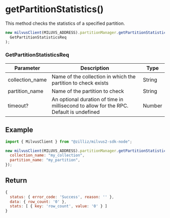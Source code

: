 # getPartitionStatistics()

This method checks the statistics of a specified partition.

```javascript
new milvusClient(MILUVS_ADDRESS).partitionManager.getPartitionStatistics(
  GetPartitionStatisticsReq
);
```

### GetPartitionStatisticsReq

| Parameter       | Description                                                                            | Type   |
| --------------- | -------------------------------------------------------------------------------------- | ------ |
| collection_name | Name of the collection in which the partition to check exists                          | String |
| partition_name  | Name of the partition to check                                                         | String |
| timeout?        | An optional duration of time in millisecond to allow for the RPC. Default is undefined | Number |

## Example

```javascript
import { MilvusClient } from "@zilliz/milvus2-sdk-node";

new milvusClient(MILUVS_ADDRESS).partitionManager.getPartitionStatistics({
  collection_name: "my_collection",
  partition_name: "my_partition",
});
```

## Return

```javascript
{
  status: { error_code: 'Success', reason: '' },
  data: { row_count: '0' },
  stats: [ { key: 'row_count', value: '0' } ]
}
```
